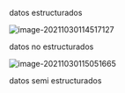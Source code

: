 

datos estructurados

![image-20211030114517127](C:\Users\rcasa\AppData\Roaming\Typora\typora-user-images\image-20211030114517127.png)







datos no estructurados

![image-20211030115051665](C:\Users\rcasa\AppData\Roaming\Typora\typora-user-images\image-20211030115051665.png)

datos semi estructurados









